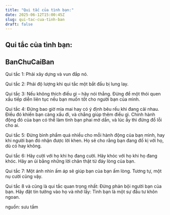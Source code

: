 ```yaml
---
title: "Qui tắc của tình bạn:"
date: 2025-06-12T15:00:45Z
slug: qui-tac-cua-tinh-ban
draft: false
---
```


## Qui tắc của tình bạn:

## BanChuCaiBan

Qui tắc 1: Phải xây dựng và vun đắp nó.

Qui tắc 2: Phải độ lượng khi qui tắc một bắt đầu bị lung lay.

Qui tắc 3: Nếu không thích điều gì – hãy nói thẳng. Đừng để một thói quen xấu tiếp diễn liên tục nếu bạn muốn tốt cho người bạn của mình.

Qui tắc 4: Đừng bao giờ mỉa mai hay có ý định bêu rếu khi đang cãi nhau. Điều đó khiến bạn càng xấu đi, và chẳng giúp thêm điều gì. Chính hành động đó của bạn có thể làm tình bạn phai mờ dần, và lúc ấy thì đừng đổ lỗi cho ai.

Qui tắc 5: Đừng bình phẩm quá nhiều cho mỗi hành động của bạn mình, hay khi người bạn đó nhận được lời khen. Họ sẽ cho rằng bạn đang đố kị với họ, dù có hay không.

Qui tắc 6: Hãy cười với họ khi họ đang cười. Hãy khóc với họ khi họ đang khóc. Hãy an ủi bằng những lời chân thật từ đáy lòng của bạn.

Qui tắc 7: Một ánh nhìn ấm áp sẽ giúp bạn của bạn ấm lòng. Tương tự, một nụ cười cũng vậy. 

Qui tắc 8 và cũng là qui tắc quan trọng nhất: Đừng phản bội người bạn của bạn. Hãy đặt tin tưởng vào họ và nhớ lấy: Tình bạn là một sự đầu tư khôn ngoan.

nguồn: sưu tầm